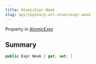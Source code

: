 ```yaml
---
title: AtomicExpr.Weak
slug: api/cppsharp.ast.atomicexpr.weak
---
```

Property in [AtomicExpr](/api/cppsharp/ast/atomicexpr)

## Summary



```csharp
public Expr Weak { get; set; }
```

